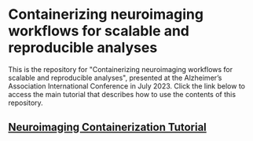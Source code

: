 # Containerizing neuroimaging workflows for scalable and reproducible analyses

This is the repository for "Containerizing neuroimaging workflows for scalable and reproducible analyses", presented at the Alzheimer’s Association International Conference in July 2023. Click the link below to access the main tutorial that describes how to use the contents of this repository.

## [Neuroimaging Containerization Tutorial](https://sarahkeefe.github.io/containerizing-neuroimaging-workflows/)